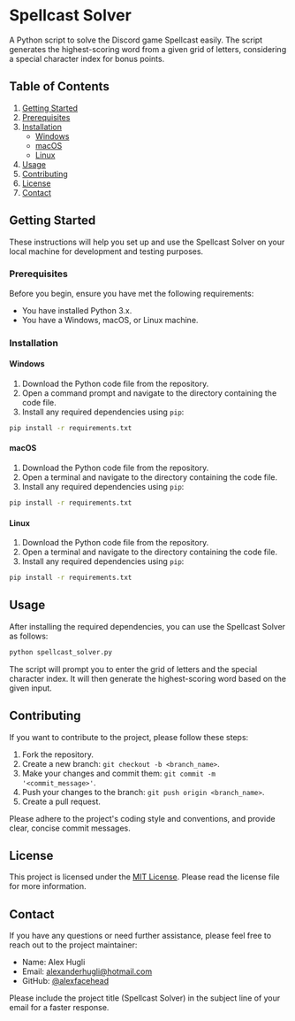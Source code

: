 # Spellcast Solver

A Python script to solve the Discord game Spellcast easily. The script generates the highest-scoring word from a given grid of letters, considering a special character index for bonus points.

## Table of Contents

1. [Getting Started](#getting-started)
2. [Prerequisites](#prerequisites)
3. [Installation](#installation)
   - [Windows](#windows)
   - [macOS](#macos)
   - [Linux](#linux)
4. [Usage](#usage)
5. [Contributing](#contributing)
6. [License](#license)
7. [Contact](#contact)

## Getting Started

These instructions will help you set up and use the Spellcast Solver on your local machine for development and testing purposes.

### Prerequisites

Before you begin, ensure you have met the following requirements:

- You have installed Python 3.x.
- You have a Windows, macOS, or Linux machine.

### Installation

#### Windows

1. Download the Python code file from the repository.
2. Open a command prompt and navigate to the directory containing the code file.
3. Install any required dependencies using `pip`:

```bash
pip install -r requirements.txt
```

#### macOS

1. Download the Python code file from the repository.
2. Open a terminal and navigate to the directory containing the code file.
3. Install any required dependencies using `pip`:

```bash
pip install -r requirements.txt
```

#### Linux

1. Download the Python code file from the repository.
2. Open a terminal and navigate to the directory containing the code file.
3. Install any required dependencies using `pip`:

```bash
pip install -r requirements.txt
```

## Usage

After installing the required dependencies, you can use the Spellcast Solver as follows:

```bash
python spellcast_solver.py
```

The script will prompt you to enter the grid of letters and the special character index. It will then generate the highest-scoring word based on the given input.

## Contributing

If you want to contribute to the project, please follow these steps:

1. Fork the repository.
2. Create a new branch: `git checkout -b <branch_name>`.
3. Make your changes and commit them: `git commit -m '<commit_message>'`.
4. Push your changes to the branch: `git push origin <branch_name>`.
5. Create a pull request.

Please adhere to the project's coding style and conventions, and provide clear, concise commit messages.

## License

This project is licensed under the [MIT License](LICENSE.md). Please read the license file for more information.

## Contact

If you have any questions or need further assistance, please feel free to reach out to the project maintainer:

- Name: Alex Hugli
- Email: alexanderhugli@hotmail.com
- GitHub: [@alexfacehead](https://github.com/alexfacehead)

Please include the project title (Spellcast Solver) in the subject line of your email for a faster response.